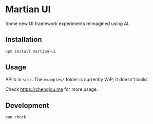 # Martian UI

Some new UI framework experiments reimagined using AI.

## Installation

```sh
npm install martian-ui
```

## Usage

API's in `src/`. The `examples/` folder is currently WIP; it doesn't build.

Check https://chenglou.me for more usage.

## Development

```sh
bun check
```
